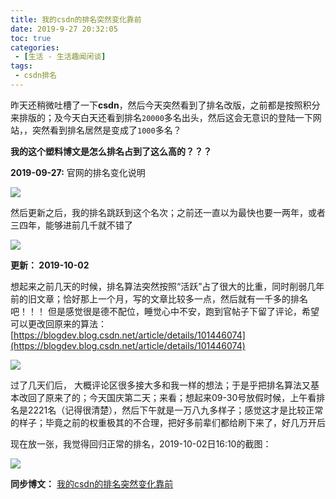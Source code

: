```yaml
---
title: 我的csdn的排名突然变化靠前
date: 2019-9-27 20:32:05
toc: true
categories: 
 - [生活 - 生活趣闻闲谈]
tags: 
 - csdn排名
---
```




​      昨天还稍微吐槽了一下**csdn**，然后今天突然看到了排名改版，之前都是按照积分来排版的；及今天白天还看到排名`20000`多名出头，然后这会无意识的登陆一下网站，，突然看到排名居然是变成了`1000`多名？



**我的这个塑料博文是怎么排名占到了这么高的？？？**

<!-- more -->

**2019-09-27:** 官网的排名变化说明

<img src="https://raw.githubusercontent.com/touwoyimuli/FigureBed/master/img/20190927203830.png"/>



然后更新之后，我的排名跳跃到这个名次；之前还一直以为最快也要一两年，或者三四年，能够进前几千就不错了

<img src="https://raw.githubusercontent.com/touwoyimuli/FigureBed/master/img/20190927204028.png"/>





**更新： 2019-10-02** 

想起来之前几天的时候，排名算法突然按照“活跃”占了很大的比重，同时削弱几年前的旧文章；恰好那上一个月，写的文章比较多一点，然后就有一千多的排名吧！！！ 但是感觉很是德不配位，睡觉心中不安，跑到官帖子下留了评论，希望可以更改回原来的算法：[https://blogdev.blog.csdn.net/article/details/101446074](https://blogdev.blog.csdn.net/article/details/101446074)

<img src="https://raw.githubusercontent.com/touwoyimuli/FigureBed/master/img/20191002162829.png"/>



过了几天们后， 大概评论区很多接大多和我一样的想法；于是乎把排名算法又基本改回了原来了的；今天国庆第二天；来看；想起来09-30号放假时候，上午看排名是2221名（记得很清楚），然后下午就是一万八九多样子；感觉这才是比较正常的样子；毕竟之前的权重极其的不合理，把好多前辈们都给刷下来了，好几万开后

现在放一张，我觉得回归正常的排名，2019-10-02日16:10的截图：

<img src="https://raw.githubusercontent.com/touwoyimuli/FigureBed/master/img/20191002160559.gif"/>

**同步博文：** [我的csdn的排名突然变化靠前](https://blog.csdn.net/qq_33154343/article/details/101559875)